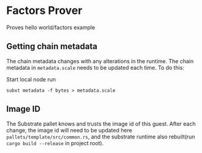 # Factors Prover
Proves hello world/factors example

## Getting chain metadata
The chain metadata changes with any alterations in the runtime. The chain metadata in `metadata.scale` needs to be updated each time. To do this:

Start local node
run
```shell
subxt metadata -f bytes > metadata.scale
```

## Image ID
The Substrate pallet knows and trusts the image id of this guest. After each change, the image id will need to be updated here `pallets/template/src/common.rs`, and the substrate runtime also rebuilt(run `cargo build --release` in project root). 
